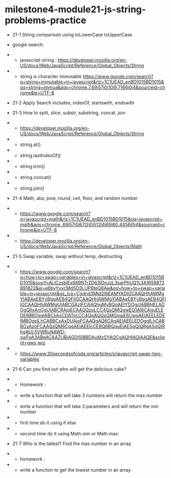 # milestone4-module21-js-string-problems-practice

- 21-1 String comparison using toLowerCase toUpperCase

- google search:
- - javascript string : https://developer.mozilla.org/en-US/docs/Web/JavaScript/Reference/Global_Objects/String
- - string is character immutable https://www.google.com/search?q=string+immutable+in+javascript&rlz=1C1UEAD_enBD1015BD1015&oq=string+immua&aqs=chrome.7.69i57j0i10l9.7166j0j4&sourceid=chrome&ie=UTF-8

- 21-2 Apply Search includes, indexOf, startswith, endswith
- 21-3 How to split, slice, substr, substring, concat, join
- - https://developer.mozilla.org/en-US/docs/Web/JavaScript/Reference/Global_Objects/String
- - string.at()
- - string.lastIndexOf()
- - string.trim()
- - string.concat()
- - string.join()
- 21-4 Math, abs, pow, round, ceil, floor, and random number
- - https://www.google.com/search?q=javascript+math&rlz=1C1UEAD_enBD1015BD1015&oq=javascript+math&aqs=chrome..69i57j0i67l2j0i512l4j69i60.4456j0j4&sourceid=chrome&ie=UTF-8
- - https://developer.mozilla.org/en-US/docs/Web/JavaScript/Reference/Global_Objects/Math

- 21-5 Swap variable, swap without temp, destructing
- - https://www.google.com/search?q=how+to+swap+variables+in+javascript&rlz=1C1UEAD_enBD1015BD1015&sxsrf=ALiCzsblEx689NTrZD63IDnJzL3sarPhUQ%3A1659872891822&ei=e6bvYvvcMdSO3LUP8teQ8Aw&oq=how+to+swap+variable+in+javascript&gs_lcp=Cgdnd3Mtd2l6EAMYADIGCAAQHhAWMgYIABAeEBYyBggAEB4QFjIGCAAQHhAWMgYIABAeEBYyBggAEB4QFjIGCAAQHhAWMgUIABCGAzIFCAAQhgMyBQgAEIYDOgcIABBHELADOgQIIxAnOgUIABCRAjoECAAQQzoLCC4QsQMQgwEQ1AI6CAguELEDEIMBOggIABCxAxCDAToLCC4QgAQQsQMQgwE6CwgAEIAEELEDEIMBOgsILhCABBCxAxDUAjoFCAAQgAQ6CAgAEIAEELEDOggILhCABBCxAzoFCAAQsQM6CggAEIAEEIcCEBQ6BQguEIAESgQIQRgASgQIRhgAUL5VWKuNAWD-swFoA3ABeACAAZUBiAGDI5IBBDAuMzSYAQCgAQHIAQjAAQE&sclient=gws-wiz

- - https://www.30secondsofcode.org/articles/s/javascript-swap-two-variables

- 21-6 Can you find out who will get the delicious cake?

- - Homework :
- - write a function that will take 3 numbers will return the max number
- - wirte a function that will take 3 parameters and will return the min number
- - first time do it using if else
- - second time do it using Math.min or Math.max

- 21-7 Who is the tallest? Find the max number in an array

- - homework :
- - write a function to get the lowest number in an array.
